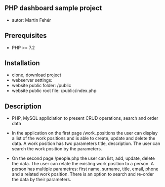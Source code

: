 ## PHP dashboard sample project
- autor: Martin Fehér

## Prerequisites
- PHP >= 7.2

## Installation
- clone, download project
- webserver settings:
- website public folder: /public
- website public root file: /public/index.php

## Description
- PHP, MySQL appliclation to present CRUD operations, search and order data

- In the application on the first page /work_positions the user can display a list of the work positions and is able to create, update and delete the data. A work position has two parameters title, description. The user can search the work position by the parameters.

- On the second page /people.php the user can list, add, update, delete the data. The user can relate the existing work position to a person. A person has multiple parametres: first name, surname, title, email, phone and a related work position.
There is an option to search and re-order the data by their parameters.
